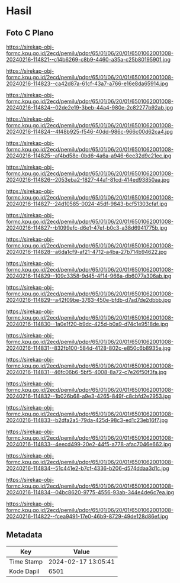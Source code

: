 # Hasil

## Foto C Plano

https://sirekap-obj-formc.kpu.go.id/2ecd/pemilu/pdpr/65/01/06/20/01/6501062001008-20240216-114821--c14b6269-c8b9-4460-a35a-c25b80195901.jpg

https://sirekap-obj-formc.kpu.go.id/2ecd/pemilu/pdpr/65/01/06/20/01/6501062001008-20240216-114823--ca42d87a-61cf-43a7-a766-e16e8da65914.jpg

https://sirekap-obj-formc.kpu.go.id/2ecd/pemilu/pdpr/65/01/06/20/01/6501062001008-20240216-114824--02de2e19-3beb-44a4-980e-2c82277b92ab.jpg

https://sirekap-obj-formc.kpu.go.id/2ecd/pemilu/pdpr/65/01/06/20/01/6501062001008-20240216-114824--4f48b925-f546-40dd-986c-966c00d62ca4.jpg

https://sirekap-obj-formc.kpu.go.id/2ecd/pemilu/pdpr/65/01/06/20/01/6501062001008-20240216-114825--af4bd58e-0bd6-4a6a-a946-6ee32d9c21ec.jpg

https://sirekap-obj-formc.kpu.go.id/2ecd/pemilu/pdpr/65/01/06/20/01/6501062001008-20240216-114826--2053eba2-1827-44a1-81cd-414ed93850aa.jpg

https://sirekap-obj-formc.kpu.go.id/2ecd/pemilu/pdpr/65/01/06/20/01/6501062001008-20240216-114827--24d10585-0024-45df-9843-bcf51303cfaf.jpg

https://sirekap-obj-formc.kpu.go.id/2ecd/pemilu/pdpr/65/01/06/20/01/6501062001008-20240216-114827--b1099efc-d6e1-47ef-b0c3-a38d6941775b.jpg

https://sirekap-obj-formc.kpu.go.id/2ecd/pemilu/pdpr/65/01/06/20/01/6501062001008-20240216-114828--a6da1cf9-af21-4712-a4ba-27b714b94622.jpg

https://sirekap-obj-formc.kpu.go.id/2ecd/pemilu/pdpr/65/01/06/20/01/6501062001008-20240216-114829--109c3358-9d45-4f14-966a-db6077a306ab.jpg

https://sirekap-obj-formc.kpu.go.id/2ecd/pemilu/pdpr/65/01/06/20/01/6501062001008-20240216-114829--a42f09be-3763-450e-bfdb-d7ad7de2dbbb.jpg

https://sirekap-obj-formc.kpu.go.id/2ecd/pemilu/pdpr/65/01/06/20/01/6501062001008-20240216-114830--1a0e1f20-b9dc-425d-b0a9-d74c1e9518de.jpg

https://sirekap-obj-formc.kpu.go.id/2ecd/pemilu/pdpr/65/01/06/20/01/6501062001008-20240216-114831--832fb100-584d-4128-802c-e850c6b8935e.jpg

https://sirekap-obj-formc.kpu.go.id/2ecd/pemilu/pdpr/65/01/06/20/01/6501062001008-20240216-114831--46fc06b6-5bf5-4008-8a72-c7e26f50f3fa.jpg

https://sirekap-obj-formc.kpu.go.id/2ecd/pemilu/pdpr/65/01/06/20/01/6501062001008-20240216-114832--1b026b68-a9e3-4265-849f-c8cbfd2e2953.jpg

https://sirekap-obj-formc.kpu.go.id/2ecd/pemilu/pdpr/65/01/06/20/01/6501062001008-20240216-114833--b2dfa2a5-79da-425d-98c3-ed1c23eb16f7.jpg

https://sirekap-obj-formc.kpu.go.id/2ecd/pemilu/pdpr/65/01/06/20/01/6501062001008-20240216-114833--4eecd499-20e2-44f5-a778-afac7046e662.jpg

https://sirekap-obj-formc.kpu.go.id/2ecd/pemilu/pdpr/65/01/06/20/01/6501062001008-20240216-114834--51c441e2-b7cf-4336-b206-d574ddaa3d1c.jpg

https://sirekap-obj-formc.kpu.go.id/2ecd/pemilu/pdpr/65/01/06/20/01/6501062001008-20240216-114834--04bc8620-9775-4556-93ab-344e4de6c7ea.jpg

https://sirekap-obj-formc.kpu.go.id/2ecd/pemilu/pdpr/65/01/06/20/01/6501062001008-20240216-114822--fcea9491-17e0-46b9-8729-49de128d86ef.jpg


## Metadata

| Key        | Value               |
| ---------- | ------------------- |
| Time Stamp | 2024-02-17 13:05:41 |
| Kode Dapil | 6501                |



